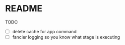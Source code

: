 # README

TODO
- [ ] delete cache for app command
- [ ] fancier logging so you know what stage is executing
